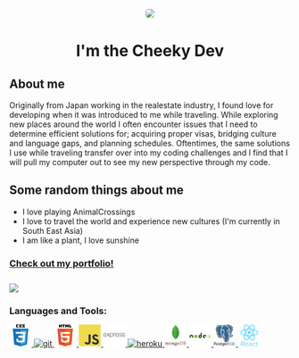 
<p align="center">
  <img src="apd.png" style="border-radius: 5px">
  
</p>

<h1 align="center">I'm the Cheeky Dev</h1>

<h2>About me</h2>

<p>Originally from Japan working in the realestate industry, I found love for developing when it was introduced to me while traveling. While exploring new places around the world I often encounter issues that I need to determine efficient solutions for; acquiring proper visas, bridging culture and language gaps, and planning schedules. Oftentimes, the same solutions I use while traveling transfer over into my coding challenges and I find that I will pull my computer out to see my new perspective through my code.</p>
<h2>Some random things about me</h2>
<ul>
    <li>I love playing AnimalCrossings</li>
    <li>I love to travel the world and experience new cultures (I'm currently in South East Asia)</li>
    <li>I am like a plant, I love sunshine</li>
</ul>
<h3 align="left"><a href='https://cheekydev.netlify.app'> Check out my portfolio!</a></h3>
<a href='https://cheekydev.netlify.app/'><img style="align: left; margin: 10px auto; max-width: 100px" src="adp-site.png"></a>
<h3 align="left"; style='margin: 10px 0'>Languages and Tools:</h3>
<p align="left"> <a href="https://www.w3schools.com/css/" target="_blank" rel="noreferrer"> <img src="https://raw.githubusercontent.com/devicons/devicon/master/icons/css3/css3-original-wordmark.svg" alt="css3" width="40" height="40"/> </a> <a href="https://git-scm.com/" target="_blank" rel="noreferrer"> <img src="https://www.vectorlogo.zone/logos/git-scm/git-scm-icon.svg" alt="git" width="40" height="40"/> </a> <a href="https://www.w3.org/html/" target="_blank" rel="noreferrer"> <img src="https://raw.githubusercontent.com/devicons/devicon/master/icons/html5/html5-original-wordmark.svg" alt="html5" width="40" height="40"/> </a> <a href="https://developer.mozilla.org/en-US/docs/Web/JavaScript" target="_blank" rel="noreferrer"> <img src="https://raw.githubusercontent.com/devicons/devicon/master/icons/javascript/javascript-original.svg" alt="javascript" width="40" height="40"/> </a> <a href="https://expressjs.com" target="_blank" rel="noreferrer"> <img src="https://raw.githubusercontent.com/devicons/devicon/master/icons/express/express-original-wordmark.svg" alt="express" width="40" height="40"/> </a> <a href="https://heroku.com" target="_blank" rel="noreferrer"> <img src="https://www.vectorlogo.zone/logos/heroku/heroku-icon.svg" alt="heroku" width="40" height="40"/> </a> <a href="https://www.mongodb.com/" target="_blank" rel="noreferrer"> <img src="https://raw.githubusercontent.com/devicons/devicon/master/icons/mongodb/mongodb-original-wordmark.svg" alt="mongodb" width="40" height="40"/> </a> <a href="https://nodejs.org" target="_blank" rel="noreferrer"> <img src="https://raw.githubusercontent.com/devicons/devicon/master/icons/nodejs/nodejs-original-wordmark.svg" alt="nodejs" width="40" height="40"/> </a> <a href="https://www.postgresql.org" target="_blank" rel="noreferrer"> <img src="https://raw.githubusercontent.com/devicons/devicon/master/icons/postgresql/postgresql-original-wordmark.svg" alt="postgresql" width="40" height="40"/> </a> <a href="https://reactjs.org/" target="_blank" rel="noreferrer"> <img src="https://raw.githubusercontent.com/devicons/devicon/master/icons/react/react-original-wordmark.svg" alt="react" width="40" height="40"/> </a> </p>
